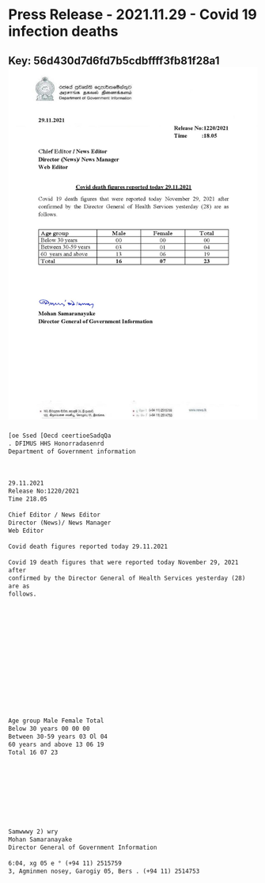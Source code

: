 # Press Release - 2021.11.29 - Covid 19 infection deaths 
Key: 56d430d7d6fd7b5cdbffff3fb81f28a1 
![img](img/56d430d7d6fd7b5cdbffff3fb81f28a1.jpg)
---
```
[oe Ssed [Oecd ceertioeSadqQa
. DFIMUS HHS Honorradasenrd
Department of Government information

 

29.11.2021
Release No:1220/2021
Time 218.05

Chief Editor / News Editor
Director (News)/ News Manager
Web Editor

Covid death figures reported today 29.11.2021

Covid 19 death figures that were reported today November 29, 2021 after
confirmed by the Director General of Health Services yesterday (28) are as
follows.

 

 

 

 

 

 

 

Age group Male Female Total
Below 30 years 00 00 00
Between 30-59 years 03 Ol 04
60 years and above 13 06 19
Total 16 07 23

 

 

 

 

Samwwwy 2) wry
Mohan Samaranayake
Director General of Government Information

6:04, xg 05 e ° (+94 11) 2515759
3, Agminmen nosey, Garogiy 05, Bers . (+94 11) 2514753

    

```
